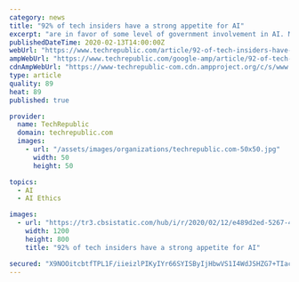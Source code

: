 ```yaml
---
category: news
title: "92% of tech insiders have a strong appetite for AI"
excerpt: "are in favor of some level of government involvement in AI. Many organizations are poised for that push. Ethics are an issue that can't be ignored, either, and 88% of the tech insiders say companies need to implement an AI ethics policy to help govern AI work. There are some barriers to furthering the adoption of AI, but business insiders vow ..."
publishedDateTime: 2020-02-13T14:00:00Z
webUrl: "https://www.techrepublic.com/article/92-of-tech-insiders-have-a-strong-appetite-for-ai/"
ampWebUrl: "https://www.techrepublic.com/google-amp/article/92-of-tech-insiders-have-a-strong-appetite-for-ai/"
cdnAmpWebUrl: "https://www-techrepublic-com.cdn.ampproject.org/c/s/www.techrepublic.com/google-amp/article/92-of-tech-insiders-have-a-strong-appetite-for-ai/"
type: article
quality: 89
heat: 89
published: true

provider:
  name: TechRepublic
  domain: techrepublic.com
  images:
    - url: "/assets/images/organizations/techrepublic.com-50x50.jpg"
      width: 50
      height: 50

topics:
  - AI
  - AI Ethics

images:
  - url: "https://tr3.cbsistatic.com/hub/i/r/2020/02/12/e489d2ed-5267-48e2-9d94-fdc40d8903b5/resize/1200x/0d790acc1783bdab873249f6ba95689f/ai-guy-holding-tablet.jpg"
    width: 1200
    height: 800
    title: "92% of tech insiders have a strong appetite for AI"

secured: "X9NOOitcbtfTPL1F/iieizlPIKyIYr66SYISByIjHbwVS1I4WdJSHZG7+TIacD9Fw9EL7vnBXY7vnlQ/CGSo0QDlEDx0mGgMp9eEID4ZCSm7fKtOGV+8uRN60UD6ONnWTyoQO+OTyMkAtpz7QRtr8yACtqz8QtBADGE4JFnXdpavFKjA6isCpWth5cOi7u4oQ/XOvYrceEGM5eJ6rSXYA6tOpauoncuwoEBEsBw+wKSS2S+GjUA6HbkBq0fN/BHoDw5e4WEhqL4oOh4k3VoOS978WpkJG/4okzkhIb73jLGJku8gfrudkdyf4nsnsMP5wlhB7J54Wr8atAEBvDsoJ5A4So69WhQPLc/FVF3Yf6OTc4JeYR0hOzW1UAvzym+TpPirUTRcGmqGOpyQyd4xI0dJCLqB9We8RoPZFGsY7S3aiw3ZxZpENmUWnhM8DKh5dmS6/AQm+0u2pwCCexfwo/gH87pkk9jdI9dfX4nh2Sg=;F108D4jmQjSXyCByVaDSTA=="
---
```


